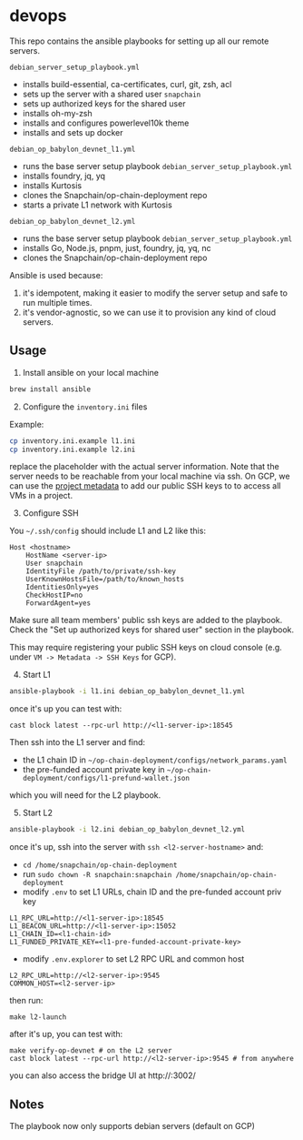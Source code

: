# devops

This repo contains the ansible playbooks for setting up all our remote servers.

`debian_server_setup_playbook.yml`
- installs build-essential, ca-certificates, curl, git, zsh, acl
- sets up the server with a shared user `snapchain`
- sets up authorized keys for the shared user
- installs oh-my-zsh
- installs and configures powerlevel10k theme
- installs and sets up docker

`debian_op_babylon_devnet_l1.yml`
- runs the base server setup playbook `debian_server_setup_playbook.yml`
- installs foundry, jq, yq
- installs Kurtosis
- clones the Snapchain/op-chain-deployment repo
- starts a private L1 network with Kurtosis

`debian_op_babylon_devnet_l2.yml`
- runs the base server setup playbook `debian_server_setup_playbook.yml`
- installs Go, Node.js, pnpm, just, foundry, jq, yq, nc
- clones the Snapchain/op-chain-deployment repo

Ansible is used because:

1. it's idempotent, making it easier to modify the server setup and safe to run multiple times.
2. it's vendor-agnostic, so we can use it to provision any kind of cloud servers.

## Usage

1. Install ansible on your local machine

```bash
brew install ansible
```

2. Configure the `inventory.ini` files

Example:
```bash
cp inventory.ini.example l1.ini
cp inventory.ini.example l2.ini
```

replace the placeholder with the actual server information. Note that the server needs to be reachable from your local machine via ssh. On GCP, we can use the [project metadata](https://cloud.google.com/compute/docs/connect/add-ssh-keys#add_ssh_keys_to_project_metadata) to add our public SSH keys to to access all VMs in a project.

3. Configure SSH

You `~/.ssh/config` should include L1 and L2 like this:

```
Host <hostname>
    HostName <server-ip>
    User snapchain
    IdentityFile /path/to/private/ssh-key
    UserKnownHostsFile=/path/to/known_hosts
    IdentitiesOnly=yes
    CheckHostIP=no
    ForwardAgent=yes
```

Make sure all team members' public ssh keys are added to the playbook. Check the "Set up authorized keys for shared user" section in the playbook.

This may require registering your public SSH keys on cloud console (e.g. under `VM -> Metadata -> SSH Keys` for GCP).

4. Start L1

```bash
ansible-playbook -i l1.ini debian_op_babylon_devnet_l1.yml
```

once it's up you can test with:
```
cast block latest --rpc-url http://<l1-server-ip>:18545
```

Then ssh into the L1 server and find:
- the L1 chain ID in `~/op-chain-deployment/configs/network_params.yaml`
- the pre-funded account private key in `~/op-chain-deployment/configs/l1-prefund-wallet.json`

which you will need for the L2 playbook.

5. Start L2

```bash
ansible-playbook -i l2.ini debian_op_babylon_devnet_l2.yml
```

once it's up, ssh into the server with `ssh <l2-server-hostname>` and:

- `cd /home/snapchain/op-chain-deployment`
- run `sudo chown -R snapchain:snapchain /home/snapchain/op-chain-deployment`
- modify `.env` to set L1 URLs, chain ID and the pre-funded account priv key
```
L1_RPC_URL=http://<l1-server-ip>:18545
L1_BEACON_URL=http://<l1-server-ip>:15052
L1_CHAIN_ID=<l1-chain-id>
L1_FUNDED_PRIVATE_KEY=<l1-pre-funded-account-private-key>
```
- modify `.env.explorer` to set L2 RPC URL and common host
```
L2_RPC_URL=http://<l2-server-ip>:9545
COMMON_HOST=<l2-server-ip>
```

then run:
```
make l2-launch
```

after it's up, you can test with:
```
make verify-op-devnet # on the L2 server
cast block latest --rpc-url http://<l2-server-ip>:9545 # from anywhere
```

you can also access the bridge UI at http://<l2-server-ip>:3002/

## Notes

The playbook now only supports debian servers (default on GCP)
